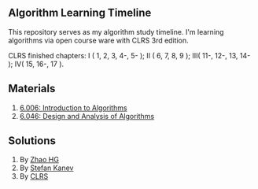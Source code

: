 ## Algorithm Learning Timeline

This repository serves as my algorithm study timeline. I'm learning algorithms via open course ware with CLRS 3rd edition.

CLRS finished chapters: I ( 1, 2, 3, 4-, 5- ); II ( 6, 7, 8, 9 ); III( 11-, 12-, 13, 14- ); IV( 15, 16-, 17 ).

## Materials

1. [6.006: Introduction to Algorithms](https://ocw.mit.edu/courses/electrical-engineering-and-computer-science/6-006-introduction-to-algorithms-fall-2011/)
2. [6.046: Design and Analysis of Algorithms](https://ocw.mit.edu/courses/electrical-engineering-and-computer-science/6-046j-design-and-analysis-of-algorithms-spring-2015/)

## Solutions

1. By [Zhao HG](https://www.gitbook.com/book/cyberzhg/clrs/details)
2. By [Stefan Kanev](http://clrs.skanev.com/)
3. By [CLRS](http://www.math.rutgers.edu/~ajl213/CLRS/CLRS.html)
